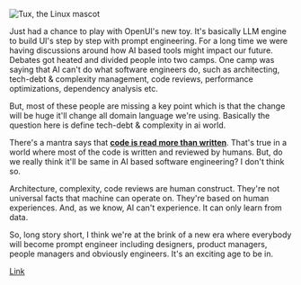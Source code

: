 ![Tux, the Linux mascot](/openui-demo.gif)

Just had a chance to play with OpenUI's new toy. It's basically LLM engine to build UI's step by step with prompt engineering. For a long time we were having discussions around how AI based tools might impact our future. Debates got heated and divided people into two camps. One camp was saying that AI can't do what software engineers do, such as architecting, tech-debt & complexity management, code reviews, performance optimizations, dependency analysis etc.

But, most of these people are missing a key point which is that the change will be huge it'll change all domain language we're using. Basically the question here is define tech-debt & complexity in ai world.

There's a mantra says that [**code is read more than written**](https://www.goodreads.com/quotes/835238-indeed-the-ratio-of-time-spent-reading-versus-writing-is). That's true in a world where most of the code is written and reviewed by humans. But, do we really think it'll be same in AI based software engineering? I don't think so. 

Architecture, complexity, code reviews are human construct. They're not universal facts that machine can operate on. They're based on human experiences. And, as we know, AI can't experience. It can only learn from data.

So, long story short, I think we're at the brink of a new era where everybody will become prompt engineer including designers, product managers, people managers and obviously engineers. It's an exciting age to be in.

[Link](https://github.com/wandb/openui)